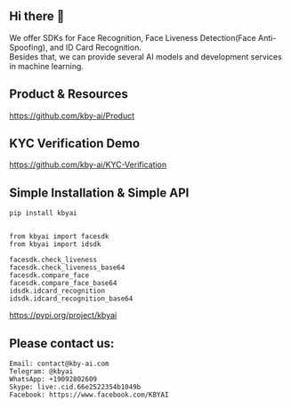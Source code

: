 ## Hi there 👋

<!--

**Here are some ideas to get you started:**

🙋‍♀️ A short introduction - what is your organization all about?
🌈 Contribution guidelines - how can the community get involved?
👩‍💻 Useful resources - where can the community find your docs? Is there anything else the community should know?
🍿 Fun facts - what does your team eat for breakfast?
🧙 Remember, you can do mighty things with the power of [Markdown](https://docs.github.com/github/writing-on-github/getting-started-with-writing-and-formatting-on-github/basic-writing-and-formatting-syntax)
-->
We offer SDKs for Face Recognition, Face Liveness Detection(Face Anti-Spoofing), and ID Card Recognition.
<br/>Besides that, we can provide several AI models and development services in machine learning.

## Product & Resources
https://github.com/kby-ai/Product

## KYC Verification Demo
https://github.com/kby-ai/KYC-Verification

## Simple Installation & Simple API
```
pip install kbyai


from kbyai import facesdk
from kbyai import idsdk

facesdk.check_liveness
facesdk.check_liveness_base64
facesdk.compare_face
facesdk.compare_face_base64
idsdk.idcard_recognition
idsdk.idcard_recognition_base64
```
https://pypi.org/project/kbyai

## Please contact us:
```
Email: contact@kby-ai.com
Telegram: @kbyai
WhatsApp: +19092802609
Skype: live:.cid.66e2522354b1049b
Facebook: https://www.facebook.com/KBYAI
```

